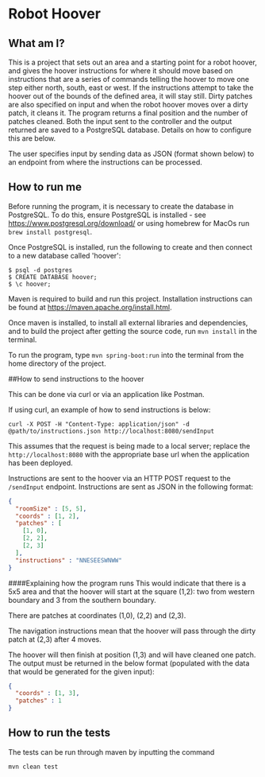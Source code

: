 # Robot Hoover

## What am I?
This is a project that sets out an area and a starting point for a robot hoover, and gives the hoover instructions for where it should move based on instructions that are a series of commands telling the hoover to move one step either north, south, east or west.
If the instructions attempt to take the hoover out of the bounds of the defined area, it will stay still.
Dirty patches are also specified on input and when the robot hoover moves over a dirty patch, it cleans it.
The program returns a final position and the number of patches cleaned.
Both the input sent to the controller and the output returned are saved to a PostgreSQL database. Details on how to configure this are below. 

The user specifies input by sending data as JSON (format shown below) to an endpoint from where the instructions can be processed.

## How to run me

Before running the program, it is necessary to create the database in PostgreSQL. To do this, ensure PostgreSQL is installed - see https://www.postgresql.org/download/ or using homebrew for MacOs run `brew install postgresql`.

Once PostgreSQL is installed, run the following to create and then connect to a new database called 'hoover':

```
$ psql -d postgres
$ CREATE DATABASE hoover;
$ \c hoover;
```

Maven is required to build and run this project. Installation instructions can be found at https://maven.apache.org/install.html.

Once maven is installed, to install all external libraries and dependencies, and to build the project after getting the source code, run `mvn install` in the terminal.

To run the program, type 
`mvn spring-boot:run` 
into the terminal from the home directory of the project.

##How to send instructions to the hoover
 
This can be done via curl or via an application like Postman.

If using curl, an example of how to send instructions is below:

```
curl -X POST -H "Content-Type: application/json" -d @path/to/instructions.json http://localhost:8080/sendInput
```
This assumes that the request is being made to a local server; replace the `http://localhost:8080` with the appropriate base url when the application has been deployed.

Instructions are sent to the hoover via an HTTP POST request to the `/sendInput` endpoint. Instructions are sent as JSON in the following format:


```json
{
  "roomSize" : [5, 5],
  "coords" : [1, 2],
  "patches" : [
    [1, 0],
    [2, 2],
    [2, 3]
  ],
  "instructions" : "NNESEESWNWW"
}
```

####Explaining how the program runs 
This would indicate that there is a 5x5 area and that the hoover will start at the square (1,2): two from western boundary and 3 from the southern boundary.

There are patches at coordinates (1,0), (2,2) and (2,3).

The navigation instructions mean that the hoover will pass through the dirty patch at (2,3) after 4 moves.

The hoover will then finish at position (1,3) and will have cleaned one patch.
The output must be returned in the below format (populated with the data that would be generated for the given input):

```json
{
  "coords" : [1, 3],
  "patches" : 1
}
```

## How to run the tests

The tests can be run through maven by inputting the command 
```
mvn clean test
```
